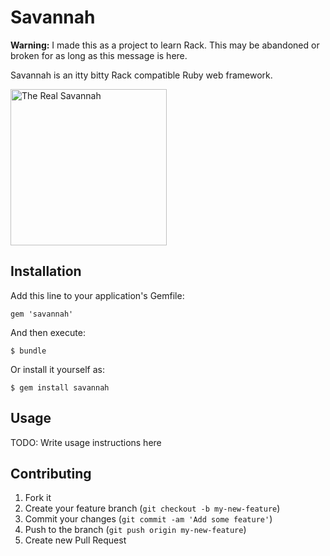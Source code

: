 # Savannah

__Warning:__ I made this as a project to learn Rack. This may be abandoned or broken for as long as this message is here.

Savannah is an itty bitty Rack compatible Ruby web framework.

<img src="https://s3.amazonaws.com/billpatrianakos/blog_posts/savannah.jpg" width="250" alt="The Real Savannah" />

## Installation

Add this line to your application's Gemfile:

    gem 'savannah'

And then execute:

    $ bundle

Or install it yourself as:

    $ gem install savannah

## Usage

TODO: Write usage instructions here

## Contributing

1. Fork it
2. Create your feature branch (`git checkout -b my-new-feature`)
3. Commit your changes (`git commit -am 'Add some feature'`)
4. Push to the branch (`git push origin my-new-feature`)
5. Create new Pull Request
